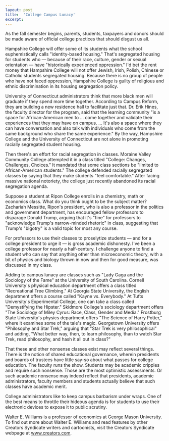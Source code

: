 ```yaml
---
layout: post
title:  'College Campus Lunacy'
excerpt:
---
```




As the fall semester begins, parents, students, taxpayers and donors should be made aware of official college practices that should disgust us all.

Hampshire College will offer some of its students what the school euphemistically calls "identity-based housing." That's segregated housing for students who — because of their race, culture, gender or sexual orientation — have "historically experienced oppression." I'd bet the rent money that Hampshire College will not offer Jewish, Irish, Polish, Chinese or Catholic students segregated housing. Because there is no group of people who have not faced oppression, Hampshire College is guilty of religious and ethnic discrimination in its housing segregation policy.

University of Connecticut administrators think that more black men will graduate if they spend more time together. According to Campus Reform, they are building a new residence hall to facilitate just that. Dr. Erik Hines, the faculty director for the program, said that the learning community "is a space for African-American men to ... come together and validate their experiences that they may have on campus. ... It's also a space where they can have conversation and also talk with individuals who come from the same background who share the same experience." By the way, Hampshire College and the University of Connecticut are not alone in promoting racially segregated student housing.

Then there's an effort for racial segregation in classes. Moraine Valley Community College attempted it in a class titled "College: Changes, Challenges, Choices." It mandated that some class sections be "limited to African-American students." The college defended racially segregated classes by saying that they make students "feel comfortable." After facing massive national notoriety, the college just recently abandoned its racial segregation agenda.

Suppose a student at Ripon College enrolls in a chemistry, math or economics class. What do you think ought to be the subject matter? Zachariah Messitte, Ripon's president, who is also a professor in the politics and government department, has encouraged fellow professors to disparage Donald Trump, arguing that it's "fine" for professors to "acknowledge Trump's narrow-minded rhetoric" in class, suggesting that Trump's "bigotry" is a valid topic for most any course.



For professors to use their classes to proselytize students — and for a college president to urge it — is gross academic dishonesty. I've been a college professor for nearly a half-century. I challenge anyone to find a student who can say that anything other than microeconomic theory, with a bit of physics and biology thrown in now and then for good measure, was discussed in my class.

Adding to campus lunacy are classes such as "Lady Gaga and the Sociology of the Fame" at the University of South Carolina. Cornell University's physical education department offers a class titled "Recreational Tree Climbing." At Georgia State University, the English department offers a course called "Kayne vs. Everybody." At Tufts University's Experimental College, one can take a class called "Demystifying the Hipster." Skidmore College's sociology department offers "The Sociology of Miley Cyrus: Race, Class, Gender and Media." Frostburg State University's physics department offers "The Science of Harry Potter," where it examines some of the tale's magic. Georgetown University offers "Philosophy and Star Trek," arguing that "Star Trek is very philosophical" and adding, "What better way, then, to learn philosophy, than to watch Star Trek, read philosophy, and hash it all out in class?"

That these and other nonsense classes exist may reflect several things. There is the notion of shared educational governance, wherein presidents and boards of trustees have little say-so about what passes for college education. The faculty runs the show. Students may be academic cripples and require such nonsense. Those are the most optimistic assessments. Or such academic nonsense may indeed reflect that presidents, academic administrators, faculty members and students actually believe that such classes have academic merit.

College administrators like to keep campus barbarism under wraps. One of the best means to throttle their hideous agenda is for students to use their electronic devices to expose it to public scrutiny.

Walter E. Williams is a professor of economics at George Mason University. To find out more about Walter E. Williams and read features by other Creators Syndicate writers and cartoonists, visit the Creators Syndicate webpage at www.creators.com.
